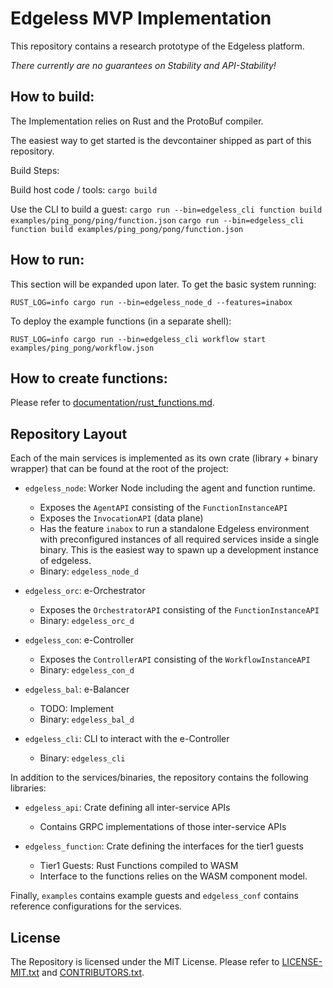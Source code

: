 # Edgeless MVP Implementation

This repository contains a research prototype of the Edgeless platform.

*There currently are no guarantees on Stability and API-Stability!*

## How to build:

The Implementation relies on Rust and the ProtoBuf compiler.

The easiest way to get started is the devcontainer shipped as part of this repository. 

Build Steps:

Build host code / tools:
`cargo build`

Use the CLI to build a guest:
`cargo run --bin=edgeless_cli function build examples/ping_pong/ping/function.json`
`cargo run --bin=edgeless_cli function build examples/ping_pong/pong/function.json`

## How to run:

This section will be expanded upon later. To get the basic system running:

`RUST_LOG=info cargo run --bin=edgeless_node_d --features=inabox`

To deploy the example functions (in a separate shell):

`RUST_LOG=info cargo run --bin=edgeless_cli workflow start examples/ping_pong/workflow.json`

## How to create functions:

Please refer to [documentation/rust_functions.md](documentation/rust_functions.md).

## Repository Layout

Each of the main services is implemented as its own crate (library + binary wrapper) that can be found at the root of the project:

* `edgeless_node`:  Worker Node including the agent and function runtime.
    * Exposes the `AgentAPI` consisting of the `FunctionInstanceAPI`
    * Exposes the `InvocationAPI` (data plane)
    * Has the feature `inabox` to run a standalone Edgeless environment with preconfigured instances of all required services inside a single binary. This is the easiest way to spawn up a development instance of edgeless.
    * Binary: `edgeless_node_d`

* `edgeless_orc`: e-Orchestrator
    * Exposes the `OrchestratorAPI` consisting of the `FunctionInstanceAPI`
    * Binary: `edgeless_orc_d`

* `edgeless_con`: e-Controller
    * Exposes the `ControllerAPI` consisting of the `WorkflowInstanceAPI`
    * Binary: `edgeless_con_d`

* `edgeless_bal`: e-Balancer
    * TODO: Implement
    * Binary: `edgeless_bal_d`

* `edgeless_cli`: CLI to interact with the e-Controller
    * Binary: `edgeless_cli`

In addition to the services/binaries, the repository contains the following libraries:

* `edgeless_api`: Crate defining all inter-service APIs
    * Contains GRPC implementations of those inter-service APIs

* `edgeless_function`: Crate defining the interfaces for the tier1 guests
    * Tier1 Guests: Rust Functions compiled to WASM
    * Interface to the functions relies on the WASM component model.

Finally, `examples` contains example guests and `edgeless_conf` contains reference configurations for the services.

## License

The Repository is licensed under the MIT License. Please refer to [LICENSE-MIT.txt](LICENSE-MIT.txt) and [CONTRIBUTORS.txt](CONTRIBUTORS.txt). 